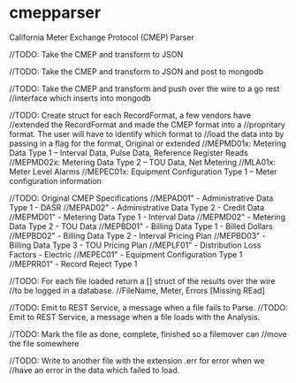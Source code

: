 # cmepparser
California Meter Exchange Protocol (CMEP) Parser

//TODO: Take the CMEP and transform to JSON

//TODO: Take the CMEP and transform to JSON and post to mongodb

//TODO: Take the CMEP and transform and push over the wire to a go rest
//interface which inserts into mongodb


//TODO:  Create struct for each RecordFormat, a few vendors have
//extended the RecordFormat and made the CMEP format into a
//propritary format.  The user will have to identify which format to
//load the data into by passing in a flag for the format, Original or extended
//MEPMD01x: Metering Data Type 1 – Interval Data, Pulse Data, Reference Register Reads
//MEPMD02x: Metering Data Type 2 – TOU Data, Net Metering
//MLA01x: Meter Level Alarms
//MEPEC01x: Equipment Configuration Type 1 – Meter configuration information

//TODO:  Original CMEP Specifications
//MEPAD01" - Administrative Data Type 1 - DASR
//MEPAD02" - Administrative Data Type 2 - Credit Data
//MEPMD01" - Metering Data Type 1 - Interval Data
//MEPMD02" - Metering Data Type 2 - TOU Data
//MEPBD01" - Billing Data Type 1 - Billed Dollars
//MEPBD02" - Billing Data Type 2 - Interval Pricing Plan
//MEPBD03" - Billing Data Type 3 - TOU Pricing Plan
//MEPLF01" - Distribution Loss Factors - Electric
//MEPEC01" - Equipment Configuration Type 1
//MEPRR01" - Record Reject Type 1

//TODO: For each file loaded return a [] struct  of the results over the wire
//to be logged in a database.
//FileName, Meter, Errors [Missing REad]

//TODO: Emit to REST Service, a message when a file fails to Parse.
//TODO: Emit to REST Service, a message when a file loads with the Analysis.

//TODO: Mark the file as done, complete, finished so a filemover can
//move the file somewhere

//TODO: Write to another file with the extension .err for error when we
//have an error in the data which failed to load.
